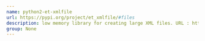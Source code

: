 ```yaml
---
name: python2-et-xmlfile
url: https://pypi.org/project/et_xmlfile/#files
description: low memory library for creating large XML files. URL : https://pypi.org/project/et_xmlfile/#files Groups : None
group: None
---
```

